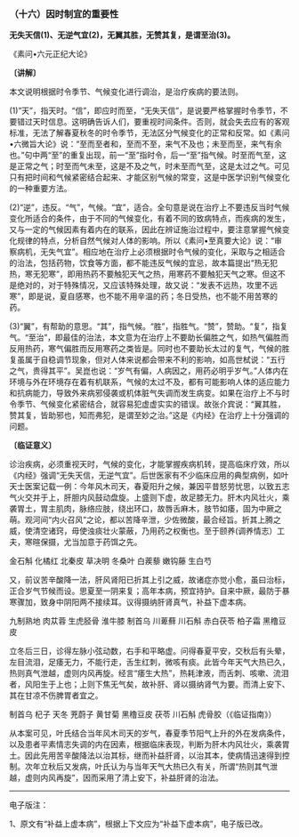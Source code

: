### （十六）因时制宜的重要性

**无失天信(1)、无逆气宜(2)，无翼其胜，无赞其复，是谓至治(3)。**

《素问•六元正纪大论》

**〔讲解〕**

本文说明根据时令季节、气候变化进行调治，是治疗疾病的要法则。

(1)”天”，指天时。“信”，即应时而至，“无失天信”，是说要严格掌握时令季节，不要错过天时信息。这明确告诉人们，要重视时间条件。否则，就会失去应有的客观标准，无法了解春夏秋冬的时令季节，无法区分气候变化的正常和反常。如《素问•六微旨大论》说：“至而至者和，至而不至，来气不及也；未至而至，来气有余也。”句中两“至”的重复出现，前一“至”指时令，后一“至”指气候。时至而气至，这是正常之气；时至而气未至，这是不及之气，时未至而气至，这是太过之气。可见只有把时间和气候紧密结合起来、才能区别气候的常变，这是中医学识别气候变化的一种重要方法。

(2)“逆”，违反。“气”，气候。“宜”，适合。全句意是说在治疗上不要违反当时气候变化所适合的条件，由于不同的气候变化，有着不同的致病特点，而疾病的发生，又与一定的气候因素有着内在的联系，因此在辨证施治过程中，要注意掌握气候变化规律的特点，分析自然气候对人体的影响。所以《素问•至真要大论》说：“审察病机，无失气宜”。相应地在治疗上必须根据时令气候的变化，采取与之相适合的治法，包括药物，饮食等方面，都不能违反气候的宜忌，故本篇提出“热无犯热，寒无犯寒”，即用热药不要触犯天气之热，用寒药不要触犯天气之寒。但这不是绝对的，对于特殊情况，又应该特殊处理，故又说：“发表不远热，攻里不远寒”，即是说，夏自感寒，也不能不用辛温的药；冬日受热，也不能不用苦寒的药。

(3)“翼”，有帮助的意思。“其”，指气候。“胜”，指胜气。“赞”，赞助。“复”，指复气。“至治”，即最佳的治法，本文意为在治疗上不要助长偏胜之气，如热气偏胜而反用热药，寒气偏胜而反用寒药之类皆是。同时也不要助长太过的复气，气候的胜复虽属于自稳调节现象，但对人体来说都会带来不利的影响，如高世栻说：“五行之气，贵得其平”。吴崑也说：“岁气有偏，人病因之，用药必明乎岁气。”人体内在环境与外在环境存在着有机联系，气候的太过不及，都有可能影响人体的适应能力和抗病能力，导致外来病邪侵袭或机体脏气失调而发生病变。如果在治疗上不与时令季节、气候变化紧密结合，就容易犯虚虚实实的错误。故张介宾说：“翼其胜，赞其复，皆助邪也，知而弗犯，是谓至妙之治。”这是《内经》在治疗上十分强调的问题。

**〔临证意义〕**

诊治疾病，必须重视天时，气候的变化，才能掌握疾病机转，提高临床疗效，所以《内经》强调“无失天信，无逆气宜”。后世医家有不少临床应用的典型病例，如叶天士医案记载一例：今年风木司天，春夏阳升之候，兼因平昔怒劳忧思，以致五志气火交并于上，肝胆内风鼓动盘旋。上盛则下虚，故足膝无力。肝木内风壮火，乘袭胃土，胃主肌肉，脉络应肢，绕出环口，故唇舌麻木，肢节如痿，固为中厥之萌。观河间“内火召风”之论，都以苦降辛泄，少佐微酸，最合经旨。折其上腾之威，使清空诸窍，毋使浊痰壮火蒙蔽，乃用药之权衡也。至于颐养(调养情志）工夫，寒暄保摄，尤当加意于药饵之先。

金石斛  化橘红  北秦皮  草决明  冬桑叶  白蒺藜  嫩钩藤  生白芍

又，前议苦辛酸降一法，肝风肾阳已折其上引之威，故诸症亦觉小愈，虽曰治标，正合岁气节候而设。思夏至一阴来复；高年本病，预宜持护。自来中厥，最防于暴寒骤加，致身中阴阳两不接续耳。议得摄纳肝肾真气，补益下虚本病。

九制熟地  肉苁蓉  生虎胫骨  淮牛膝    制首乌  川萆蘚  川石斛  赤白茯苓  柏子霜  黑穞豆皮

立冬后三日，诊得左脉小弦动数，右手和平略虚。问得春夏平安，交秋后有头晕，左目流泪，足痿无力，不能行走，舌生红刺，微咳有痰。此皆今年天气大热已久，热则真气泄越，虚则内风再旋。经言“痿生大热”，热耗津液，而舌刺、咳嗽、流泪者，风阳生于上也；上则下焦无气矣，故补肝、肾以摄纳肾气为要。而清上安下、其在甘凉不伤脾胃者宜之。

制首乌  杞子  天冬  茺蔚子  黄甘菊  黑穞豆皮  茯苓  川石斛  虎骨胶（《临证指南》）

从本案可见，叶氏结合当年风木司天的岁气，春夏季节阳气上升的外在发病条件，以及患者平素情志失调的内在因素，根据临床表现，判断为肝木内风壮火，乘袭胃土。因此先用苦辛酸降法以治其标，继而补益肝肾，以治其本，使病情迅速得到控制。次年立秋后又发病，叶氏认为与当年天气大热已久有关，所谓“热则其气泄越，虚则内风再旋”，因而采用了清上安下，补益肝肾的治法。

------

电子版注：

1、原文有“补益上虚本病”，根据上下文应为“补益下虚本病”，电子版已改。
